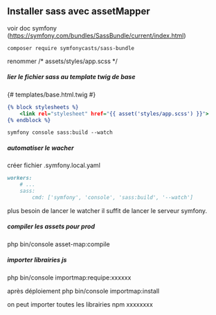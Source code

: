 ## Installer sass avec assetMapper

voir doc symfony (https://symfony.com/bundles/SassBundle/current/index.html)


```console
composer require symfonycasts/sass-bundle
```

renommer /* assets/styles/app.scss */


##### lier le fichier sass au template twig de base

{# templates/base.html.twig #}

```htm
{% block stylesheets %}
    <link rel="stylesheet" href="{{ asset('styles/app.scss') }}">
{% endblock %}
```

```console
symfony console sass:build --watch
```

##### automatiser le wacher

créer fichier .symfony.local.yaml


```markdown
workers:
    # ...
    sass:
        cmd: ['symfony', 'console', 'sass:build', '--watch']
```

plus besoin de lancer le watcher il suffit de lancer le serveur symfony.

##### compiler les assets pour prod

php bin/console asset-map:compile

##### importer librairies js

php bin/console importmap:requipe:xxxxxx

après déploiement
php bin/console importmap:install

on peut importer toutes les librairies npm xxxxxxxx